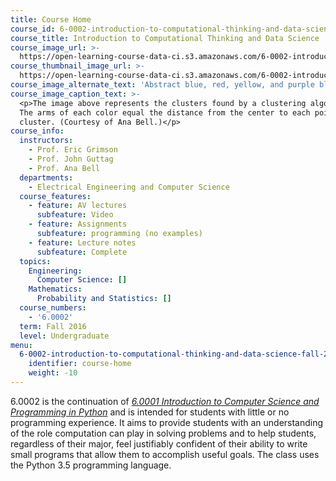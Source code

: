 ```yaml
---
title: Course Home
course_id: 6-0002-introduction-to-computational-thinking-and-data-science-fall-2016
course_title: Introduction to Computational Thinking and Data Science
course_image_url: >-
  https://open-learning-course-data-ci.s3.amazonaws.com/6-0002-introduction-to-computational-thinking-and-data-science-fall-2016/d9b969b1e9e2029d7e9b9e2c9324dde4_6-0002f16.jpg
course_thumbnail_image_url: >-
  https://open-learning-course-data-ci.s3.amazonaws.com/6-0002-introduction-to-computational-thinking-and-data-science-fall-2016/cc10166a431e4c4c63bc37705d8a62a1_6-0002f16-th.jpg
course_image_alternate_text: 'Abstract blue, red, yellow, and purple block clusters.'
course_image_caption_text: >-
  <p>The image above represents the clusters found by a clustering algorithm.
  The arms of each color equal the distance from the center to each point in the
  cluster. (Courtesy of Ana Bell.)</p>
course_info:
  instructors:
    - Prof. Eric Grimson
    - Prof. John Guttag
    - Prof. Ana Bell
  departments:
    - Electrical Engineering and Computer Science
  course_features:
    - feature: AV lectures
      subfeature: Video
    - feature: Assignments
      subfeature: programming (no examples)
    - feature: Lecture notes
      subfeature: Complete
  topics:
    Engineering:
      Computer Science: []
    Mathematics:
      Probability and Statistics: []
  course_numbers:
    - '6.0002'
  term: Fall 2016
  level: Undergraduate
menu:
  6-0002-introduction-to-computational-thinking-and-data-science-fall-2016:
    identifier: course-home
    weight: -10
---
```

6.0002 is the continuation of _[6.0001 Introduction to Computer Science and Programming in Python](./resolveuid/9833b95b8cbb8e0e7928063857ea2761)_ and is intended for students with little or no programming experience. It aims to provide students with an understanding of the role computation can play in solving problems and to help students, regardless of their major, feel justifiably confident of their ability to write small programs that allow them to accomplish useful goals. The class uses the Python 3.5 programming language.
